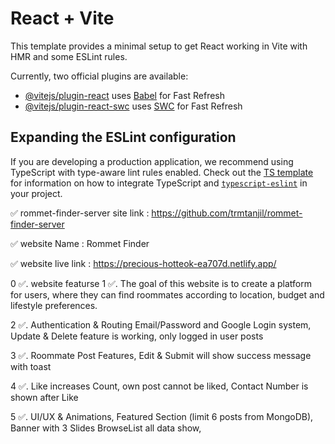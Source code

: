 # React + Vite

This template provides a minimal setup to get React working in Vite with HMR and some ESLint rules.

Currently, two official plugins are available:

- [@vitejs/plugin-react](https://github.com/vitejs/vite-plugin-react/blob/main/packages/plugin-react) uses [Babel](https://babeljs.io/) for Fast Refresh
- [@vitejs/plugin-react-swc](https://github.com/vitejs/vite-plugin-react/blob/main/packages/plugin-react-swc) uses [SWC](https://swc.rs/) for Fast Refresh

## Expanding the ESLint configuration

If you are developing a production application, we recommend using TypeScript with type-aware lint rules enabled. Check out the [TS template](https://github.com/vitejs/vite/tree/main/packages/create-vite/template-react-ts) for information on how to integrate TypeScript and [`typescript-eslint`](https://typescript-eslint.io) in your project.

✅ rommet-finder-server site link : https://github.com/trmtanjil/rommet-finder-server


✅ website Name : Rommet Finder


✅ website live link : https://precious-hotteok-ea707d.netlify.app/



0 ✅. website featurse
1 ✅. The goal of this website is to create a platform for users, where they can find roommates according to location, budget and lifestyle preferences.

2 ✅. Authentication & Routing
Email/Password and Google Login system, Update & Delete feature is working, only logged in user posts

3 ✅. Roommate Post Features, Edit & Submit will show success message with toast

4 ✅. Like increases Count, own post cannot be liked, Contact Number is shown after Like

5 ✅. UI/UX & Animations, Featured Section (limit 6 posts from MongoDB), Banner with 3 Slides BrowseList all data show,
